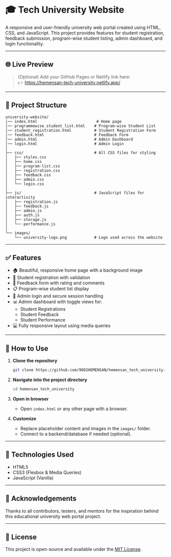# 🎓 Tech University Website

A responsive and user-friendly university web portal created using HTML, CSS, and JavaScript. This project provides features for student registration, feedback submission, program-wise student listing, admin dashboard, and login functionality.

---

## 🌐 Live Preview

> (Optional) Add your GitHub Pages or Netlify link here:  
> 👉 https://hemensan-tech-university.netlify.app/

---

## 📁 Project Structure

```
university-website/
│── index.html                          # Home page
│── programmewise_student_list.html    # Program-wise Student List
│── student_registration.html          # Student Registration Form
│── feedback.html                      # Feedback Form
│── admin.html                         # Admin Dashboard
│── login.html                         # Admin Login
│
├── css/                               # All CSS files for styling
│   ├── styles.css
│   ├── home.css
│   ├── program-list.css
│   ├── registration.css
│   ├── feedback.css
│   ├── admin.css
│   └── login.css
│
├── js/                                # JavaScript files for interactivity
│   ├── registration.js
│   ├── feedback.js
│   ├── admin.js
│   ├── auth.js
│   ├── storage.js
│   └── performance.js
│
└── images/
    └── university-logo.png            # Logo used across the website
```

---

## ✅ Features

- 🏠 Beautiful, responsive home page with a background image
- 📝 Student registration with validation
- 💬 Feedback form with rating and comments
- 📋 Program-wise student list display
- 🔐 Admin login and secure session handling
- 📊 Admin dashboard with toggle views for:
  - Student Registrations
  - Student Feedback
  - Student Performance
- 💻 Fully responsive layout using media queries

---

## 📲 How to Use

1. **Clone the repository**
   ```bash
   git clone https://github.com/9802HEMENSAN/hemensan_tech_university.git
   ```

2. **Navigate into the project directory**
   ```bash
   cd hemensan_tech_university
   ```

3. **Open in browser**
   - Open `index.html` or any other page with a browser.

4. **Customize**
   - Replace placeholder content and images in the `images/` folder.
   - Connect to a backend/database if needed (optional).

---

## 🚀 Technologies Used

- HTML5
- CSS3 (Flexbox & Media Queries)
- JavaScript (Vanilla)

---

## 🙌 Acknowledgements

Thanks to all contributors, testers, and mentors for the inspiration behind this educational university web portal project.

---

## 📄 License

This project is open-source and available under the [MIT License](LICENSE).
